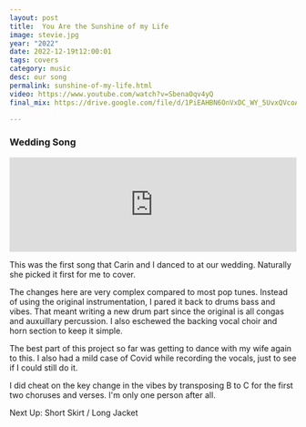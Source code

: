 ```yaml
---
layout: post
title:  You Are the Sunshine of my Life
image: stevie.jpg
year: "2022"
date: 2022-12-19t12:00:01
tags: covers
category: music
desc: our song
permalink: sunshine-of-my-life.html
video: https://www.youtube.com/watch?v=SbenaOqv4yQ
final_mix: https://drive.google.com/file/d/1PiEAHBN6OnVxDC_WY_5UvxQVcoAVGIBN/view?usp=sharing

---
```


### Wedding Song

<iframe width="100%" height="166" scrolling="no" frameborder="no" allow="autoplay" src="https://w.soundcloud.com/player/?url=https%3A//api.soundcloud.com/tracks/1409700991&color=%23d1c6c0&auto_play=false&hide_related=false&show_comments=true&show_user=true&show_reposts=false&show_teaser=true"></iframe>

This was the first song that Carin and I danced to at our wedding.  Naturally she picked it first for me to cover.

The changes here are very complex compared to most pop tunes. Instead of using the original instrumentation, I pared it back to drums bass and vibes. That meant writing a new drum part since the original is all congas and auxuillary percussion. I also eschewed the backing vocal choir and horn section to keep it simple.

The best part of this project so far was getting to dance with my wife again to this. I also had a mild case of Covid while recording the vocals, just to see if I could still do it.

I did cheat on the key change in the vibes by transposing B to C for the first two choruses and verses. I'm only one person after all.

Next Up: Short Skirt / Long Jacket
